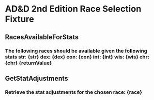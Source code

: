 # AD&D 2nd Edition Race Selection Fixture

## RacesAvailableForStats
### The following races should be available given the following stats str: {str} dex: {dex} con: {con} int: {int} wis: {wis} chr: {chr} {returnValue}

## GetStatAdjustments
### Retrieve the stat adjustments for the chosen race: {race} 
